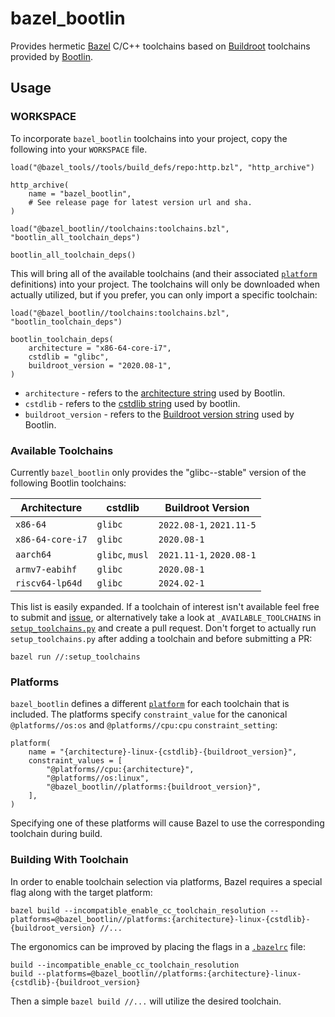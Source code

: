 # bazel_bootlin

Provides hermetic [Bazel](https://bazel.build/) C/C++ toolchains based on
[Buildroot](https://buildroot.org/) toolchains provided by
[Bootlin](https://toolchains.bootlin.com/).

## Usage

### WORKSPACE

To incorporate `bazel_bootlin` toolchains into your project, copy the following into your
`WORKSPACE` file.

```Starlark
load("@bazel_tools//tools/build_defs/repo:http.bzl", "http_archive")

http_archive(
    name = "bazel_bootlin",
    # See release page for latest version url and sha.
)

load("@bazel_bootlin//toolchains:toolchains.bzl", "bootlin_all_toolchain_deps")

bootlin_all_toolchain_deps()
```

This will bring all of the available toolchains (and their associated
[`platform`](https://bazel.build/docs/platforms) definitions) into your project.  The toolchains will
only be downloaded when actually utilized, but if you prefer, you can only import a specific
toolchain:

```Starlark
load("@bazel_bootlin//toolchains:toolchains.bzl", "bootlin_toolchain_deps")

bootlin_toolchain_deps(
    architecture = "x86-64-core-i7",
    cstdlib = "glibc",
    buildroot_version = "2020.08-1",
)
```

* `architecture` - refers to the [architecture
  string](https://toolchains.bootlin.com/toolchains.html) used by Bootlin.
* `cstdlib` - refers to the [cstdlib string](https://toolchains.bootlin.com/releases_x86-64-core-i7.html#:~:text=64%2Dcore%2Di7%2D%2D-,glibc%2D%2Dstable,-%2D2022.08%2D1%20Download) used by bootlin.
* `buildroot_version` - refers to the [Buildroot version
  string](https://toolchains.bootlin.com/releases_x86-64-core-i7.html#:~:text=i7%2D%2Dglibc%2D%2Dstable%2D-,2021.11%2D1,-Download%20sha256)
used by Bootlin.

### Available Toolchains

Currently `bazel_bootlin` only provides the "glibc--stable" version of the following Bootlin
toolchains:

| Architecture | cstdlib | Buildroot Version |
| --- | --- | --- |
| `x86-64` | `glibc` | `2022.08-1`, `2021.11-5` |
| `x86-64-core-i7` |`glibc` | `2020.08-1` |
| `aarch64` | `glibc`, `musl` | `2021.11-1`, `2020.08-1` |
| `armv7-eabihf` | `glibc` | `2020.08-1` |
| `riscv64-lp64d` | `glibc` | `2024.02-1` |

This list is easily expanded.  If a toolchain of interest isn't available feel free to submit and
[issue](https://github.com/agoessling/bazel_bootlin/issues), or alternatively take a look at
`_AVAILABLE_TOOLCHAINS` in [`setup_toolchains.py`](setup_toolchains.py) and create a pull request.
Don't forget to actually run `setup_toolchains.py` after adding a toolchain and before submitting a
PR:

```Shell
bazel run //:setup_toolchains
```

### Platforms

`bazel_bootlin` defines a different [`platform`](https://bazel.build/docs/platforms) for each
toolchain that is included.  The platforms specify `constraint_value` for the canonical
`@platforms//os:os` and `@platforms//cpu:cpu` `constraint_setting`:

```Starlark
platform(
    name = "{architecture}-linux-{cstdlib}-{buildroot_version}",
    constraint_values = [
        "@platforms//cpu:{architecture}",
        "@platforms//os:linux",
        "@bazel_bootlin//platforms:{buildroot_version}",
    ],
)
```

Specifying one of these platforms will cause Bazel to use the corresponding toolchain during build.

### Building With Toolchain

In order to enable toolchain selection via platforms, Bazel requires a special flag along with the
target platform:

```Shell
bazel build --incompatible_enable_cc_toolchain_resolution --platforms=@bazel_bootlin//platforms:{architecture}-linux-{cstdlib}-{buildroot_version} //...
```

The ergonomics can be improved by placing the flags in a
[`.bazelrc`](https://bazel.build/docs/bazelrc) file:

```Shell
build --incompatible_enable_cc_toolchain_resolution
build --platforms=@bazel_bootlin//platforms:{architecture}-linux-{cstdlib}-{buildroot_version}
```

Then a simple `bazel build //...` will utilize the desired toolchain.
